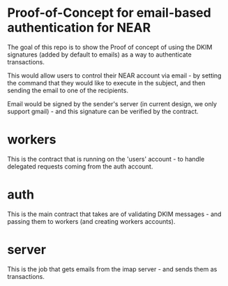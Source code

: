 # Proof-of-Concept for email-based authentication for NEAR

The goal of this repo is to show the Proof of concept of using the DKIM signatures (added by default to emails) as a way to authenticate transactions.

This would allow users to control their NEAR account via email - by setting the command that they would like to execute in the subject, and then sending the email to one of the recipients.

Email would be signed by the sender's server (in current design, we only support gmail) - and this signature can be verified by the contract.


# workers
This is the contract that is running on the 'users' account - to handle delegated requests coming from the auth account.

# auth
This is the main contract that takes are of validating DKIM messages - and passing them to workers (and creating workers accounts).

# server
This is the job that gets emails from the imap server - and sends them as transactions.